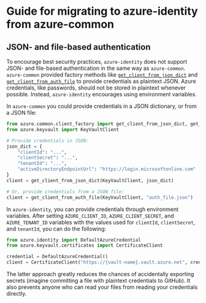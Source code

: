 # Guide for migrating to azure-identity from azure-common

## JSON- and file-based authentication

To encourage best security practices, `azure-identity` does not support JSON- and file-based authentication in the same
way as `azure-common`. `azure-common` provided factory methods like [`get_client_from_json_dict`][client_from_json] and
[`get_client_from_auth_file`][client_from_auth_file] to provide credentials as plaintext JSON. Azure credentials, like
passwords, should not be stored in plaintext whenever possible. Instead, `azure-identity` encourages using environment
variables.

In `azure-common` you could provide credentials in a JSON dictionary, or from a JSON file:
```python
from azure.common.client_factory import get_client_from_json_dict, get_client_from_auth_file
from azure.keyvault import KeyVaultClient

# Provide credentials in JSON:
json_dict = {
    "clientId": "...",
    "clientSecret": "...",
    "tenantId": "...",
    "activeDirectoryEndpointUrl": "https://login.microsoftonline.com"
}
client = get_client_from_json_dict(KeyVaultClient, json_dict)

# Or, provide credentials from a JSON file:
client = get_client_from_auth_file(KeyVaultClient, "auth_file.json")
```

In `azure-identity`, you can provide credentials through environment variables. After setting `AZURE_CLIENT_ID`,
`AZURE_CLIENT_SECRET`, and `AZURE_TENANT_ID` variables with the values used for `clientId`, `clientSecret`, and
`tenantId`, you can do the following:
```python
from azure.identity import DefaultAzureCredential
from azure.keyvault.certificates import CertificateClient

credential = DefaultAzureCredential()
client = CertificateClient("https://{vault-name}.vault.azure.net", credential)
```

The latter approach greatly reduces the chances of accidentally exporting secrets (imagine committing a file with
plaintext credentials to GitHub). It also prevents anyone who can read your files from reading your credentials
directly.

[client_from_json]: https://docs.microsoft.com/python/api/azure-common/azure.common.client_factory?view=azure-python#get-client-from-auth-file-client-class--auth-path-none----kwargs-
[client_from_auth_file]: https://docs.microsoft.com/python/api/azure-common/azure.common.client_factory?view=azure-python#get-client-from-auth-file-client-class--auth-path-none----kwargs-
